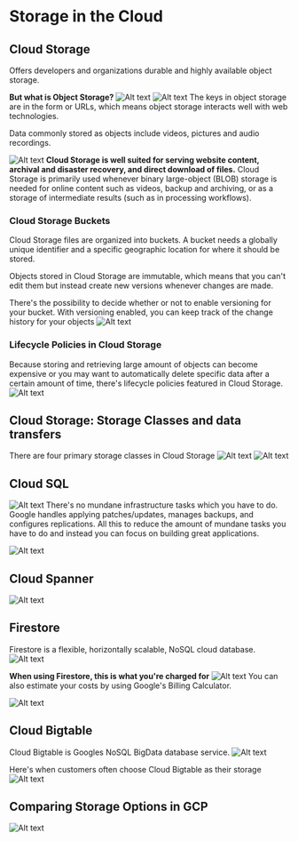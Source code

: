 # Storage in the Cloud
## Cloud Storage
Offers developers and organizations durable and highly available object storage.

**But what is Object Storage?**
![Alt text](image-10.png)
![Alt text](image-11.png)
The keys in object storage are in the form or URLs, which means object storage interacts well with web technologies.

Data commonly stored as objects include videos, pictures and audio recordings.

![Alt text](image-12.png)
**Cloud Storage is well suited for serving website content, archival and disaster recovery, and direct download of files.**
Cloud Storage is primarily used whenever binary large-object (BLOB) storage is needed for online content such as videos, backup and archiving, or as a storage of intermediate results (such as in processing workflows).

### Cloud Storage Buckets
Cloud Storage files are organized into buckets.
A bucket needs a globally unique identifier and a specific geographic location for where it should be stored.

Objects stored in Cloud Storage are immutable, which means that you can't edit them but instead create new versions whenever changes are made.

There's the possibility to decide whether or not to enable versioning for your bucket. With versioning enabled, you can keep track of the change history for your objects
![Alt text](image-13.png)

### Lifecycle Policies in Cloud Storage
Because storing and retrieving large amount of objects can become expensive or you may want to automatically delete specific data after a certain amount of time, there's lifecycle policies featured in Cloud Storage.
![Alt text](image-14.png)

## Cloud Storage: Storage Classes and data transfers
There are four primary storage classes in Cloud Storage
![Alt text](image-15.png)
![Alt text](image-16.png)

## Cloud SQL  
![Alt text](image-17.png)
There's no mundane infrastructure tasks which you have to do. Google handles applying patches/updates, manages backups, and configures replications.
All this to reduce the amount of mundane tasks you have to do and instead you can focus on building great applications.

![Alt text](image-18.png)

## Cloud Spanner  
![Alt text](image-19.png)

## Firestore
Firestore is a flexible, horizontally scalable, NoSQL cloud database.
![Alt text](image-20.png)

**When using Firestore, this is what you're charged for**
![Alt text](image-21.png)
You can also estimate your costs by using Google's Billing Calculator.

![Alt text](image-22.png)

## Cloud Bigtable
Cloud Bigtable is Googles NoSQL BigData database service.
![Alt text](image-23.png)

Here's when customers often choose Cloud Bigtable as their storage
![Alt text](image-24.png)

## Comparing Storage Options in GCP
![Alt text](image-25.png)

